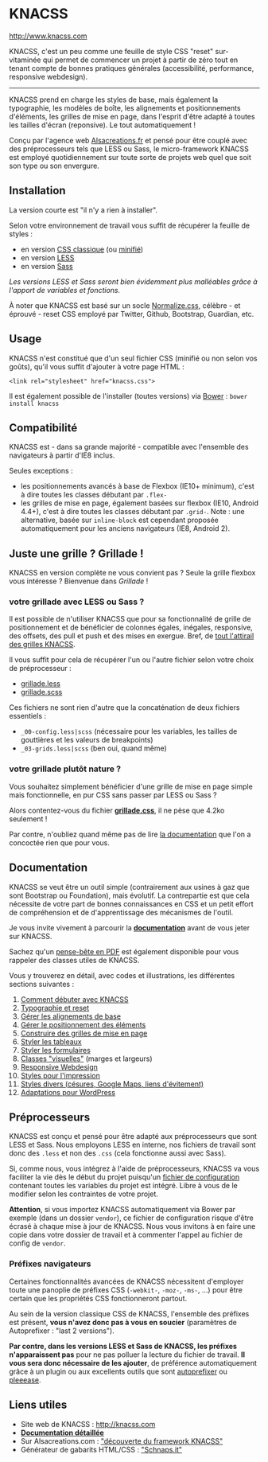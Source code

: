 # KNACSS

http://www.knacss.com

KNACSS, c'est un peu comme une feuille de style CSS "reset" sur-vitaminée qui permet de commencer un projet à partir de zéro tout en tenant compte de bonnes pratiques générales (accessibilité, performance, responsive webdesign).

<hr>

KNACSS prend en charge les styles de base, mais également la typographie, les modèles de boîte, les alignements et positionnements d'éléments, les grilles de mise en page, dans l'esprit d'être adapté à toutes les tailles d'écran (reponsive). Le tout automatiquement !

Conçu par l'agence web [Alsacreations.fr](http://alsacreations.fr) et pensé pour être couplé avec des préprocesseurs tels que LESS ou Sass, le micro-framework KNACSS est employé quotidiennement sur toute sorte de projets web quel que soit son type ou son envergure.

## Installation

La version courte est "il n'y a rien à installer".

Selon votre environnement de travail vous suffit de récupérer la feuille de styles :

- en version [CSS classique](https://raw.githubusercontent.com/raphaelgoetter/KNACSS/master/css/knacss-unminified.css) (ou [minifié](vhttps://raw.githubusercontent.com/raphaelgoetter/KNACSS/master/css/knacss.css))
- en version [LESS](https://github.com/raphaelgoetter/KNACSS/tree/master/less)
- en version [Sass](https://github.com/raphaelgoetter/KNACSS/tree/master/sass)

_Les versions LESS et Sass seront bien évidemment plus malléables grâce à l'apport de variables et fonctions._

À noter que KNACSS est basé sur un socle [Normalize.css](http://necolas.github.io/normalize.css/), célèbre - et éprouvé - reset CSS employé par Twitter, Github, Bootstrap, Guardian, etc.

## Usage

KNACSS n'est constitué que d'un seul fichier CSS (minifié ou non selon vos goûts), qu'il vous suffit d'ajouter à votre page HTML :

    <link rel="stylesheet" href="knacss.css">

Il est également possible de l'installer (toutes versions) via [Bower](http://bower.io/) : ```bower install knacss```

## Compatibilité

KNACSS est - dans sa grande majorité - compatible avec l'ensemble des navigateurs à partir d'IE8 inclus.

Seules exceptions :

- les positionnements avancés à base de Flexbox (IE10+ minimum), c'est à dire toutes les classes débutant par `.flex-`
- les grilles de mise en page, également basées sur flexbox  (IE10, Android 4.4+), c'est à dire toutes les classes débutant par `.grid-`. Note : une alternative, basée sur `inline-block` est cependant proposée automatiquement pour les anciens navigateurs (IE8, Android 2).

## Juste une grille ? Grillade !

KNACSS en version complète ne vous convient pas&nbsp;? Seule la grille flexbox vous intéresse&nbsp;? Bienvenue dans *Grillade* !

### votre grillade avec LESS ou Sass ?

Il est possible de n'utiliser KNACSS que pour sa fonctionnalité de grille de positionnement et de bénéficier de colonnes égales, inégales, responsive, des offsets, des pull et push et des mises en exergue. Bref, de [tout l'attirail des grilles KNACSS](https://github.com/alsacreations/KNACSS/blob/master/doc/03-grilles.md).

Il vous suffit pour cela de récupérer l'un ou l'autre fichier selon votre choix de préprocesseur :
- [grillade.less](https://raw.githubusercontent.com/alsacreations/KNACSS/master/css/grillade.less)
- [grillade.scss](https://raw.githubusercontent.com/alsacreations/KNACSS/master/css/grillade.scss)

Ces fichiers ne sont rien d'autre que la concaténation de deux fichiers essentiels :
- `_00-config.less|scss` (nécessaire pour les variables, les tailles de gouttières et les valeurs de breakpoints)
- `_03-grids.less|scss` (ben oui, quand même)

### votre grillade plutôt nature ?

Vous souhaitez simplement bénéficier d'une grille de mise en page simple mais fonctionnelle, en pur CSS sans passer par LESS ou Sass&nbsp;?

Alors contentez-vous du fichier <a href="https://raw.githubusercontent.com/alsacreations/KNACSS/master/css/grillade.css"><strong>grillade.css</strong></a>, il ne pèse que 4.2ko seulement&nbsp;!

Par contre, n'oubliez quand même pas de lire [la documentation](https://github.com/alsacreations/KNACSS/blob/master/doc/03-grilles.md) que l'on a concoctée rien que pour vous.

## Documentation

KNACSS se veut être un outil simple (contrairement aux usines à gaz que sont Bootstrap ou Foundation), mais évolutif.
La contrepartie est que cela nécessite de votre part de bonnes connaissances en CSS et un petit effort de compréhension et de d'apprentissage des mécanismes de l'outil.

Je vous invite vivement à parcourir la [**documentation**](https://github.com/raphaelgoetter/KNACSS/tree/master/doc) avant de vous jeter sur KNACSS.

Sachez qu'un [pense-bête en PDF](http://knacss.com/KNACSS-cheatsheet.pdf) est également disponible pour vous rappeler des classes utiles de KNACSS.

<p>Vous y trouverez en détail, avec codes et illustrations, les différentes sections suivantes&nbsp;:</p>
<ol>
<li><a href="https://github.com/raphaelgoetter/KNACSS/blob/master/doc/00-commencer.md">Comment débuter avec KNACSS</a></li>
<li><a href="https://github.com/raphaelgoetter/KNACSS/blob/master/doc/01-typo-et-reset.md">Typographie et reset</a></li>
<li><a href="https://github.com/raphaelgoetter/KNACSS/blob/master/doc/02a-layout-alignements.md">Gérer les alignements de base</a></li>
<li><a href="https://github.com/raphaelgoetter/KNACSS/blob/master/doc/02b-layout-positionnement.md">Gérer le positionnement des éléments</a></li>
<li><a href="https://github.com/raphaelgoetter/KNACSS/blob/master/doc/03-grilles.md">Construire des grilles de mise en page</a></li>
<li><a href="https://github.com/raphaelgoetter/KNACSS/blob/master/doc/04-tableaux.md">Styler les tableaux</a></li>
<li><a href="https://github.com/raphaelgoetter/KNACSS/blob/master/doc/05-formulaires.md">Styler les formulaires</a></li>
<li><a href="https://github.com/raphaelgoetter/KNACSS/blob/master/doc/06-helpers.md">Classes "visuelles"</a> (marges et largeurs)</li>
<li><a href="https://github.com/raphaelgoetter/KNACSS/blob/master/doc/07-responsive.md">Responsive Webdesign</a></li>
<li><a href="https://github.com/raphaelgoetter/KNACSS/blob/master/doc/08-print.md">Styles pour l'impression</a></li>
<li><a href="https://github.com/raphaelgoetter/KNACSS/blob/master/doc/09-misc.md">Styles divers (césures, Google Maps, liens d'évitement)</a></li>
<li><a href="https://github.com/raphaelgoetter/KNACSS/blob/master/doc/11-wordpress.md">Adaptations pour WordPress</a></li>
</ol>


## Préprocesseurs

KNACSS est conçu et pensé pour être adapté aux préprocesseurs que sont LESS et Sass. Nous employons LESS en interne, nos fichiers de travail sont donc des `.less` et non des `.css` (cela fonctionne aussi avec Sass).

Si, comme nous, vous intégrez à l'aide de préprocesseurs, KNACSS va vous faciliter la vie dès le début du projet puisqu'un [fichier de configuration](https://github.com/raphaelgoetter/KNACSS/blob/master/less/_00-config.less) contenant toutes les variables du projet est intégré.
Libre à vous de le modifier selon les contraintes de votre projet.

**Attention**, si vous importez KNACSS automatiquement via Bower par exemple (dans un dossier `vendor`), ce fichier de configuration risque d'être écrasé à chaque mise à jour de KNACSS. Nous vous invitons à en faire une copie dans votre dossier de travail et à commenter l'appel au fichier de config de `vendor`.

### Préfixes navigateurs

Certaines fonctionnalités avancées de KNACSS nécessitent d'employer toute une panoplie de préfixes CSS (`-webkit-`, `-moz-`, `-ms-`, ...) pour être certain que les propriétés CSS fonctionneront partout.

Au sein de la version classique CSS de KNACSS, l'ensemble des préfixes est présent, **vous n'avez donc pas à vous en soucier** (paramètres de Autoprefixer : "last 2 versions").

**Par contre, dans les versions LESS et Sass de KNACSS, les préfixes n'apparaissent pas** pour ne pas polluer la lecture du fichier de travail. **Il vous sera donc nécessaire de les ajouter**, de préférence automatiquement grâce à un plugin ou aux excellents outils que sont [autoprefixer](https://github.com/postcss/autoprefixer) ou [pleeease](http://pleeease.io/).

## Liens utiles

* Site web de KNACSS : http://knacss.com
* [**Documentation détaillée**](https://github.com/raphaelgoetter/KNACSS/tree/master/doc)
* Sur Alsacreations.com : ["découverte du framework KNACSS"](http://www.alsacreations.com/tuto/lire/1577-decouverte-du-framework-css-KNACSS.html)
* Générateur de gabarits HTML/CSS : ["Schnaps.it"](http://schnaps.it/)
